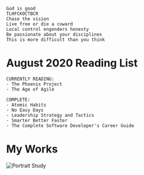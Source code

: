 ```
God is good
TLHFCKOCTBCR
Chase the vision
Live free or die a coward
Local control engenders honesty
Be passionate about your disciplines
This is more difficult than you think
```

# August 2020 Reading List
```
CURRENTLY READING:
- The Phoenix Project
- The Age of Agile

COMPLETE:
- Atomic Habits
- No Easy Days
- Leadership Strategy and Tactics
- Smarter Better Faster
- The Complete Software Developer's Career Guide
```

# My Works

![Portrait Study](https://i.imgur.com/kO2ADZf.jpg)
